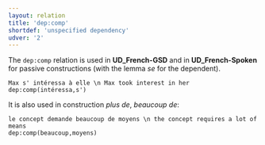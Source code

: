 ```yaml
---
layout: relation
title: 'dep:comp'
shortdef: 'unspecified dependency'
udver: '2'
---
```


The `dep:comp` relation is used in **UD_French-GSD** and in **UD_French-Spoken** for passive constructions (with the lemma *se* for the dependent).

~~~ sdparse
Max s' intéressa à elle \n Max took interest in her
dep:comp(intéressa,s')
~~~

It is also used in construction *plus de*, *beaucoup de*:

~~~ sdparse
le concept demande beaucoup de moyens \n the concept requires a lot of means
dep:comp(beaucoup,moyens)
~~~
<!-- Interlanguage links updated So kvě 14 19:03:25 CEST 2022 -->
